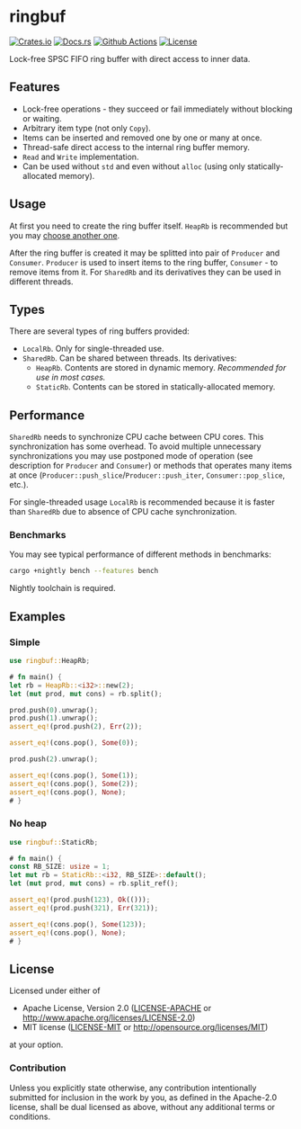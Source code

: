 # ringbuf

[![Crates.io][crates_badge]][crates]
[![Docs.rs][docs_badge]][docs]
[![Github Actions][github_badge]][github]
[![License][license_badge]][license]

[crates_badge]: https://img.shields.io/crates/v/ringbuf.svg
[docs_badge]: https://docs.rs/ringbuf/badge.svg
[github_badge]: https://github.com/agerasev/ringbuf/actions/workflows/test.yml/badge.svg
[license_badge]: https://img.shields.io/crates/l/ringbuf.svg

[crates]: https://crates.io/crates/ringbuf
[docs]: https://docs.rs/ringbuf
[github]: https://github.com/agerasev/ringbuf/actions/workflows/test.yml
[license]: #license

Lock-free SPSC FIFO ring buffer with direct access to inner data.

## Features

+ Lock-free operations - they succeed or fail immediately without blocking or waiting.
+ Arbitrary item type (not only `Copy`).
+ Items can be inserted and removed one by one or many at once.
+ Thread-safe direct access to the internal ring buffer memory.
+ `Read` and `Write` implementation.
+ Can be used without `std` and even without `alloc` (using only statically-allocated memory).

## Usage

At first you need to create the ring buffer itself. `HeapRb` is recommended but you may [choose another one](#types).

After the ring buffer is created it may be splitted into pair of `Producer` and `Consumer`.
`Producer` is used to insert items to the ring buffer, `Consumer` - to remove items from it.
For `SharedRb` and its derivatives they can be used in different threads.

## Types

There are several types of ring buffers provided:

+ `LocalRb`. Only for single-threaded use.
+ `SharedRb`. Can be shared between threads. Its derivatives:
  + `HeapRb`. Contents are stored in dynamic memory. *Recommended for use in most cases.*
  + `StaticRb`. Contents can be stored in statically-allocated memory.

## Performance

`SharedRb` needs to synchronize CPU cache between CPU cores. This synchronization has some overhead.
To avoid multiple unnecessary synchronizations you may use postponed mode of operation (see description for `Producer` and `Consumer`)
or methods that operates many items at once (`Producer::push_slice`/`Producer::push_iter`, `Consumer::pop_slice`, etc.).

For single-threaded usage `LocalRb` is recommended because it is faster than `SharedRb` due to absence of CPU cache synchronization.

### Benchmarks

You may see typical performance of different methods in benchmarks:

```bash
cargo +nightly bench --features bench
```

Nightly toolchain is required.

## Examples

### Simple

```rust
use ringbuf::HeapRb;

# fn main() {
let rb = HeapRb::<i32>::new(2);
let (mut prod, mut cons) = rb.split();

prod.push(0).unwrap();
prod.push(1).unwrap();
assert_eq!(prod.push(2), Err(2));

assert_eq!(cons.pop(), Some(0));

prod.push(2).unwrap();

assert_eq!(cons.pop(), Some(1));
assert_eq!(cons.pop(), Some(2));
assert_eq!(cons.pop(), None);
# }
```

### No heap

```rust
use ringbuf::StaticRb;

# fn main() {
const RB_SIZE: usize = 1;
let mut rb = StaticRb::<i32, RB_SIZE>::default();
let (mut prod, mut cons) = rb.split_ref();

assert_eq!(prod.push(123), Ok(()));
assert_eq!(prod.push(321), Err(321));

assert_eq!(cons.pop(), Some(123));
assert_eq!(cons.pop(), None);
# }
```

## License

Licensed under either of

 * Apache License, Version 2.0 ([LICENSE-APACHE](LICENSE-APACHE) or http://www.apache.org/licenses/LICENSE-2.0)
 * MIT license ([LICENSE-MIT](LICENSE-MIT) or http://opensource.org/licenses/MIT)

at your option.

### Contribution

Unless you explicitly state otherwise, any contribution intentionally submitted
for inclusion in the work by you, as defined in the Apache-2.0 license, shall be dual licensed as above, without any
additional terms or conditions.
